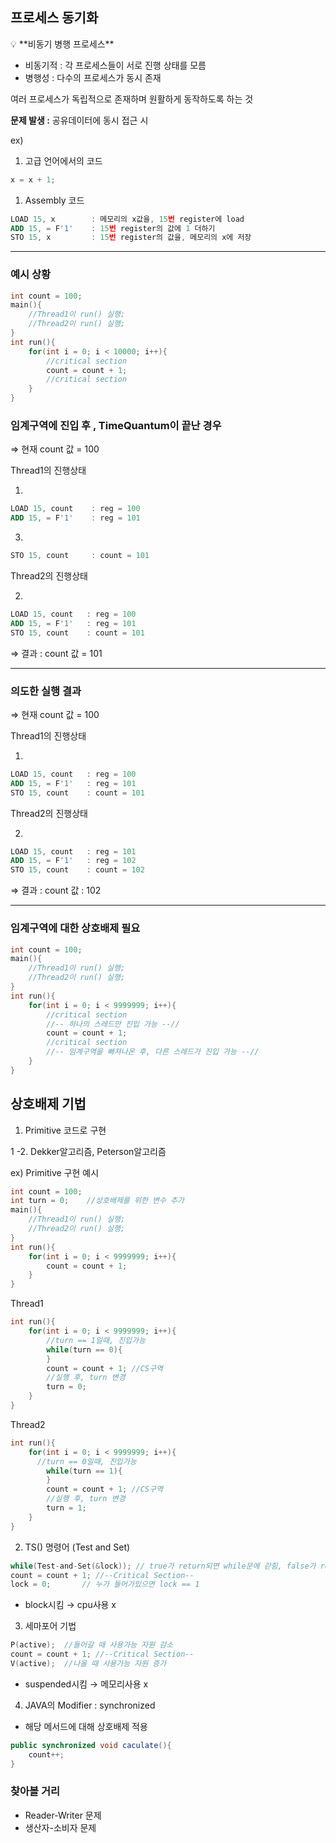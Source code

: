 ## 프로세스 동기화

<aside>
💡 **비동기 병행 프로세스**

- 비동기적 : 각 프로세스들이 서로 진행 상태를 모름
- 병행성 : 다수의 프로세스가 동시 존재
</aside>

여러 프로세스가 독립적으로 존재하며 원활하게 동작하도록 하는 것

**문제 발생 :** 공유데이터에 동시 접근 시

ex)

1. 고급 언어에서의 코드

```c
x = x + 1;
```

1. Assembly 코드

```nasm
LOAD 15, x        : 메모리의 x값을, 15번 register에 load
ADD 15, = F'1'    : 15번 register의 값에 1 더하기
STO 15, x         : 15번 register의 값을, 메모리의 x에 저장
```

---

### 예시 상황

```c
int count = 100;
main(){
	//Thread1이 run() 실행;
	//Thread2이 run() 실행;
}
int run(){
	for(int i = 0; i < 10000; i++){
		//critical section
		count = count + 1;
		//critical section
	}
}
```

### 임계구역에 진입 후 , TimeQuantum이 끝난 경우

⇒ 현재 count 값 = 100

Thread1의 진행상태

1.

```nasm
LOAD 15, count    : reg = 100 
ADD 15, = F'1'    : reg = 101
```

3.

```nasm
STO 15, count     : count = 101
```

Thread2의 진행상태

2.

```nasm
LOAD 15, count   : reg = 100 
ADD 15, = F'1'   : reg = 101
STO 15, count    : count = 101
```

⇒ 결과 : count 값 = 101

---

### 의도한 실행 결과

⇒ 현재 count 값 = 100

Thread1의 진행상태

1.

```nasm
LOAD 15, count   : reg = 100 
ADD 15, = F'1'   : reg = 101
STO 15, count    : count = 101
```

Thread2의 진행상태

2.

```nasm
LOAD 15, count   : reg = 101 
ADD 15, = F'1'   : reg = 102
STO 15, count    : count = 102
```

⇒ 결과 : count 값 : 102

---

### 임계구역에 대한 상호배제 필요

```c
int count = 100;
main(){
	//Thread1이 run() 실행;
	//Thread2이 run() 실행;
}
int run(){
	for(int i = 0; i < 9999999; i++){
		//critical section
		//-- 하나의 스레드만 진입 가능 --//
		count = count + 1;
		//critical section
		//-- 임계구역을 빠져나온 후, 다른 스레드가 진입 가능 --//
	}
}
```

## 상호배제 기법

1. Primitive 코드로 구현

1 -2. Dekker알고리즘, Peterson알고리즘

ex) Primitive 구현 예시

```c
int count = 100;
int turn = 0;    //상호배제를 위한 변수 추가
main(){
	//Thread1이 run() 실행;
	//Thread2이 run() 실행;
}
int run(){
	for(int i = 0; i < 9999999; i++){
		count = count + 1;
	}
}
```

Thread1

```c
int run(){
	for(int i = 0; i < 9999999; i++){
		//turn == 1일때, 진입가능
		while(turn == 0){
		}
		count = count + 1; //CS구역
		//실행 후, turn 변경
		turn = 0; 
	}
}	
```

Thread2

```c
int run(){
	for(int i = 0; i < 9999999; i++){
	  //turn == 0일때, 진입가능
		while(turn == 1){
		}
		count = count + 1; //CS구역
		//실행 후, turn 변경
		turn = 1;
	}
}	
```

2. TS() 명령어 (Test and Set)

```c
while(Test-and-Set(&lock));	// true가 return되면 while문에 갇힘, false가 return되면 진입
count = count + 1; //--Critical Section--
lock = 0;		// 누가 들어가있으면 lock == 1
```

- block시킴 → cpu사용 x

3. 세마포어 기법

```c
P(active);  //들어갈 때 사용가능 자원 감소
count = count + 1; //--Critical Section--
V(active);  //나올 때 사용가능 자원 증가
```

- suspended시킴 → 메모리사용 x

4. JAVA의 Modifier : synchronized
- 해당 메서드에 대해 상호배제 적용

```java
public synchronized void caculate(){
	count++;
}
```

### 찾아볼 거리

- Reader-Writer 문제
- 생산자-소비자 문제